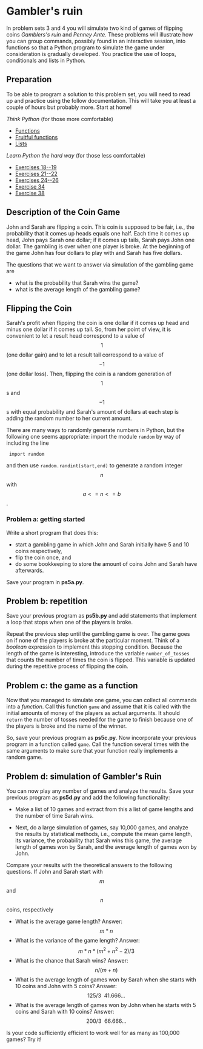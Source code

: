 # Gambler's ruin

In problem sets 3 and 4 you will simulate two kind of games of flipping coins
*Gamblers's ruin* and *Penney Ante*. These problems will illustrate how you can
group commands, possibly found in an interactive session, into functions so
that a Python program to simulate the game under consideration is gradually
developed. You practice the use of loops, conditionals and lists in Python.

## Preparation

To be able to program a solution to this problem set, you will need to read up
and practice using the follow documentation. This will take you at least a couple of hours but probably more. Start at home!

*Think Python* (for those more comfortable)

* [Functions](http://greenteapress.com/thinkpython/html/thinkpython004.html)
* [Fruitful functions](http://greenteapress.com/thinkpython/html/thinkpython007.html)
* [Lists](http://greenteapress.com/thinkpython/html/thinkpython011.html)

*Learn Python the hard way* (for those less comfortable)

* [Exercises 18--19](http://learnpythonthehardway.org/book/ex18.html)
* [Exercises 21--22](http://learnpythonthehardway.org/book/ex21.html)
* [Exercises 24--26](http://learnpythonthehardway.org/book/ex21.html)
* [Exercise 34](http://learnpythonthehardway.org/book/ex34.html)
* [Exercise 38](http://learnpythonthehardway.org/book/ex38.html)

## Description of the Coin Game

John and Sarah are flipping a coin. This coin is supposed to be fair, i.e., the
probability that it comes up heads equals one half. Each time it comes up head,
John pays Sarah one dollar; if it comes up tails, Sarah pays John one dollar.
The gambling is over when one player is broke. At the beginning of the game
John has four dollars to play with and Sarah has five dollars.

The questions that we want to answer via simulation of the gambling game are

* what is the probability that Sarah wins the game?
* what is the average length of the gambling game?

## Flipping the Coin

Sarah's profit when flipping the coin is one dollar if it comes up head and
minus one dollar if it comes up tail. So, from her point of view, it is
convenient to let a result head correspond to a value of $$1$$ (one dollar
gain) and to let a result tail correspond to a value of $$-1$$ (one dollar
loss). Then, flipping the coin is a random generation of $$1$$s and $$-1$$s
with equal probability and Sarah's amount of dollars at each step is adding the
random number to her current amount.

There are many ways to randomly generate numbers in Python, but the following
one seems appropriate: import the module `random` by way of including the line

	 import random

and then use `random.randint(start,end)` to generate a random integer $$n$$
with $$a<=n<=b$$.

### Problem a: getting started

Write a short program that does this:

* start a gambling game in which John and Sarah initially 
  have 5 and 10 coins respectively,
* flip the coin once, and 
* do some bookkeeping to store the amount of coins John 
  and Sarah have afterwards.

Save your program in **ps5a.py**.

## Problem b: repetition

Save your previous program as **ps5b.py** and add statements that
implement a loop that stops when one of the players is broke.

Repeat the previous step until the gambling game is over. The game goes on if
none of the players is broke at the particular moment. Think of a *boolean*
expression to implement this stopping condition. Because the length of the game
is interesting, introduce the variable `number_of_tosses` that counts the
number of times the coin is flipped. This variable is updated during the
repetitive process of flipping the coin.

## Problem c: the game as a function

Now that you managed to simulate one game, you can collect all commands into a
*function*. Call this function `game` and assume that it is called with the
initial amounts of money of the players as actual arguments. It should `return`
the number of tosses needed for the game to finish because one of the players
is broke and the name of the winner.

So, save your previous program as **ps5c.py**. Now incorporate your previous
program in a function called `game`. Call the function several times with the
same arguments to make sure that your function really implements a random game.

## Problem d: simulation of Gambler's Ruin

You can now play any number of games and analyze the results. Save your
previous program as **ps5d.py** and add the following functionality:

* Make a list of 10 games and extract from this a list of game lengths and the
  number of time Sarah wins.
 
* Next, do a large simulation of games, say 10,000 games, and analyze the
  results by statistical methods, i.e., compute the mean game length, its
  variance, the probability that Sarah wins this game, the average length of
  games won by Sarah, and the average length of games won by John.

Compare your results with the theoretical answers to the following questions.
If John and Sarah start with $$m$$ and $$n$$ coins, respectively

* What is the average game length? Answer: $$m*n$$
* What is the variance of the game length? Answer: $$m*n*(m^2+n^2-2)/3$$
* What is the chance that Sarah wins?  Answer: $$n/(m+n)$$
* What is the average length of games won by Sarah when she 
  starts with 10 coins and John with 5 coins? 
  Answer: $$125 / 3 ~~ 41.666...$$
* What is the average length of games won by John when he 
  starts with 5 coins and Sarah with 10 coins? 
  Answer: $$200 / 3 ~~ 66.666...$$

Is your code sufficiently efficient to work well for as many as 100,000 games?
Try it!
